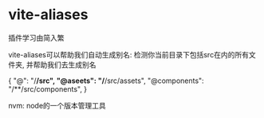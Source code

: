# vite-aliases

插件学习由简入繁

vite-aliases可以帮助我们自动生成别名: 检测你当前目录下包括src在内的所有文件夹, 并帮助我们去生成别名

{
    "@": "/**/src",
    "@aseets": "/**/src/assets",
    "@components": "/**/src/components",
}

nvm: node的一个版本管理工具